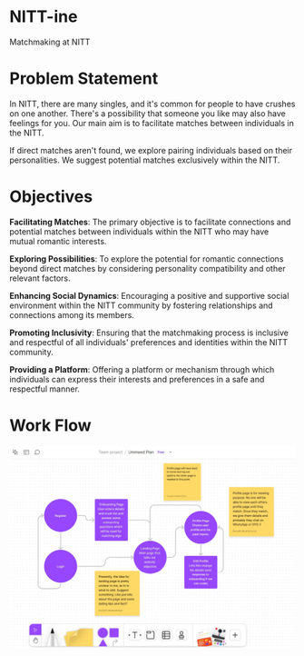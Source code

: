 
# NITT-ine
Matchmaking at NITT
# Problem Statement
In NITT, there are many singles, and it's common for people to have crushes on one another. There's a possibility that someone you like may also have feelings for you. Our main aim is to facilitate matches between individuals in the NITT.

If direct matches aren't found, we explore pairing individuals based on their personalities. We suggest potential matches exclusively within the NITT.

# Objectives
**Facilitating Matches**: The primary objective is to facilitate connections and potential matches between individuals within the NITT who may have mutual romantic interests.

**Exploring Possibilities**: To explore the potential for romantic connections beyond direct matches by considering personality compatibility and other relevant factors.

**Enhancing Social Dynamics**: Encouraging a positive and supportive social environment within the NITT community by fostering relationships and connections among its members.

**Promoting Inclusivity**: Ensuring that the matchmaking process is inclusive and respectful of all individuals' preferences and identities within the NITT community.

**Providing a Platform**: Offering a platform or mechanism through which individuals can express their interests and preferences in a safe and respectful manner.

# Work Flow

![App Screenshot](image1.jpeg)

